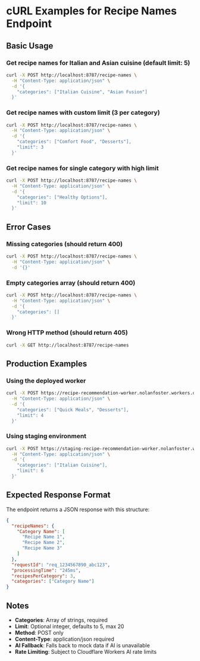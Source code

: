 # cURL Examples for Recipe Names Endpoint

## Basic Usage

### Get recipe names for Italian and Asian cuisine (default limit: 5)
```bash
curl -X POST http://localhost:8787/recipe-names \
  -H "Content-Type: application/json" \
  -d '{
    "categories": ["Italian Cuisine", "Asian Fusion"]
  }'
```

### Get recipe names with custom limit (3 per category)
```bash
curl -X POST http://localhost:8787/recipe-names \
  -H "Content-Type: application/json" \
  -d '{
    "categories": ["Comfort Food", "Desserts"],
    "limit": 3
  }'
```

### Get recipe names for single category with high limit
```bash
curl -X POST http://localhost:8787/recipe-names \
  -H "Content-Type: application/json" \
  -d '{
    "categories": ["Healthy Options"],
    "limit": 10
  }'
```

## Error Cases

### Missing categories (should return 400)
```bash
curl -X POST http://localhost:8787/recipe-names \
  -H "Content-Type: application/json" \
  -d '{}'
```

### Empty categories array (should return 400)
```bash
curl -X POST http://localhost:8787/recipe-names \
  -H "Content-Type: application/json" \
  -d '{
    "categories": []
  }'
```

### Wrong HTTP method (should return 405)
```bash
curl -X GET http://localhost:8787/recipe-names
```

## Production Examples

### Using the deployed worker
```bash
curl -X POST https://recipe-recommendation-worker.nolanfoster.workers.dev/recipe-names \
  -H "Content-Type: application/json" \
  -d '{
    "categories": ["Quick Meals", "Desserts"],
    "limit": 4
  }'
```

### Using staging environment
```bash
curl -X POST https://staging-recipe-recommendation-worker.nolanfoster.workers.dev/recipe-names \
  -H "Content-Type: application/json" \
  -d '{
    "categories": ["Italian Cuisine"],
    "limit": 6
  }'
```

## Expected Response Format

The endpoint returns a JSON response with this structure:

```json
{
  "recipeNames": {
    "Category Name": [
      "Recipe Name 1",
      "Recipe Name 2",
      "Recipe Name 3"
    ]
  },
  "requestId": "req_1234567890_abc123",
  "processingTime": "245ms",
  "recipesPerCategory": 3,
  "categories": ["Category Name"]
}
```

## Notes

- **Categories**: Array of strings, required
- **Limit**: Optional integer, defaults to 5, max 20
- **Method**: POST only
- **Content-Type**: application/json required
- **AI Fallback**: Falls back to mock data if AI is unavailable
- **Rate Limiting**: Subject to Cloudflare Workers AI rate limits